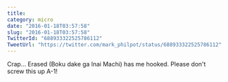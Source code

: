```yaml
---
title: 
category: micro
date: "2016-01-18T03:57:58"
slug: "2016-01-18T03:57:58"
TwitterId: "688933322525786112"
TweetUrl: "https://twitter.com/mark_philpot/status/688933322525786112"
---
```


Crap... Erased (Boku dake ga Inai Machi) has me hooked. Please don't screw this
up A-1!
